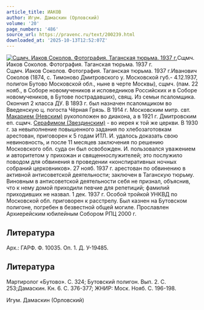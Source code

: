 ```yaml
---
article_title: ИАКОВ
author: Игум. Дамаскин (Орловский)
volume: '20'
page_numbers: '486'
source_url: https://pravenc.ru/text/200239.html
downloaded_at: '2025-10-13T12:52:07Z'
---
```


[![Сщмч. Иаков Соколов. Фотография. Таганская тюрьма. 1937 г.](https://pravenc.ru/data/461/504/1234/i200.jpg "Кликните для увеличения картинки")](https://pravenc.ru/data/461/504/1234/i400.jpg)Сщмч. Иаков Соколов. Фотография. Таганская тюрьма. 1937 г.  
Сщмч. Иаков Соколов. Фотография. Таганская тюрьма. 1937 г.Иванович Соколов (1874, с. Тимоново Дмитровского у. Московской губ.- 4.12.1937, полигон Бутово Московской обл., ныне в черте Москвы), сщмч. (пам. 22 нояб., в Соборе новомучеников и исповедников Российских и в Соборе новомучеников, в Бутове пострадавших), свящ. Из семьи псаломщика. Окончил 2 класса ДУ. В 1893 г. был назначен псаломщиком во Введенскую ц. погоста Чёрная Грязь. В 1914 г. Московским митр. свт. [Макарием (Невским)](<https://pravenc.ru/text/Макарием (Невским).html>) рукоположен во диакона, а в 1921 г. Дмитровским еп. сщмч. [Серафимом (Звездинским)](<https://pravenc.ru/text/Серафимом (Звездинским).html>) - во иерея к той же церкви. В 1930 г. за невыполнение повышенного задания по хлебозаготовкам арестован, приговорен к 5 годам ИТЛ. И. удалось доказать свою невиновность, и после 11 месяцев заключения по решению Московского обл. суда он был освобожден. И. пользовался уважением и авторитетом у прихожан и священнослужителей; это послужило поводом для обвинения в проведении «конспиративных ночных собраний церковников». 27 нояб. 1937 г. арестован по обвинению в активной антисоветской деятельности; заключен в Таганскую тюрьму. Виновным в антисоветской деятельности себя не признал, объяснив, что к нему домой приходили певчие для репетиций; фамилий приходивших не назвал. 1 дек. 1937 г. Особой тройкой УНКВД по Московской обл. приговорен к расстрелу. Был казнен на Бутовском полигоне, погребен в безвестной общей могиле. Прославлен Архиерейским юбилейным Собором РПЦ 2000 г.

## Литература

Арх.: ГАРФ. Ф. 10035. Оп. 1. Д. У-19485.

## Литература

Мартиролог «Бутово». С. 324; Бутовский полигон. Вып. 2. С. 253;Дамаскин. Кн. 6. С. 376-377; ЖНИР: Моск. Нояб. С. 196-198.

Игум. Дамаскин (Орловский)
